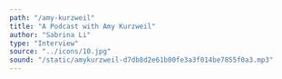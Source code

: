 ```yaml
---
path: "/amy-kurzweil"
title: "A Podcast with Amy Kurzweil"
author: "Sabrina Li"
type: "Interview"  
source: "../icons/10.jpg" 
sound: "/static/amykurzweil-d7db8d2e61b00fe3a3f014be7855f0a3.mp3"
---
```

